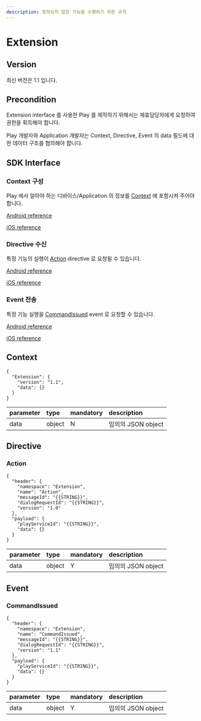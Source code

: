 ```yaml
---
description: 정의되지 않은 기능을 수행하기 위한 규격
---
```


# Extension

## Version

최신 버전은 1.1 입니다.

## Precondition

Extension interface 를 사용한 Play 를 제작하기 위해서는 제휴담당자에게 요청하여 권한을 획득해야 합니다.

Play 개발자와 Application 개발자는 Context, Directive, Event 의 data 필드에 대한 데이터 구조를 협의해야 합니다.

## SDK Interface

### Context 구성

Play 에서 알아야 하는 디바이스/Application 의 정보를 [Context](extension.md#context) 에 포함시켜 주어야 합니다.

[Android reference](https://github.com/nugu-developers/nugu-android/blob/master/nugu-agent/src/main/java/com/skt/nugu/sdk/agent/extension/ExtensionAgentInterface.kt#L42)

[iOS reference](https://github.com/nugu-developers/nugu-ios/blob/master/NuguAgents/Sources/CapabilityAgents/Extension/ExtensionAgentDelegate.swift#L35)

### Directive 수신

특정 기능의 실행이 [Action](extension.md#action) directive 로 요청될 수 있습니다.

[Android reference](https://github.com/nugu-developers/nugu-android/blob/master/nugu-agent/src/main/java/com/skt/nugu/sdk/agent/extension/ExtensionAgentInterface.kt#L36)

[iOS reference](https://github.com/nugu-developers/nugu-ios/blob/master/NuguAgents/Sources/CapabilityAgents/Extension/ExtensionAgentDelegate.swift#L44)

### Event 전송

특정 기능 실행을 [CommandIssued](extension.md#commandissued) event 로 요청할 수 있습니다.

[Android reference](https://github.com/nugu-developers/nugu-android/blob/master/nugu-agent/src/main/java/com/skt/nugu/sdk/agent/extension/ExtensionAgentInterface.kt#L69)

[iOS reference](https://github.com/nugu-developers/nugu-ios/blob/master/NuguAgents/Sources/CapabilityAgents/Extension/ExtensionAgentProtocol.swift#L39)

## Context

```text
{
  "Extension": {
    "version": "1.1",
    "data": {}
  }
}
```

| parameter | type | mandatory | description |
| :--- | :--- | :--- | :--- |
| data | object | N | 임의의 JSON object |

## Directive

### Action

```text
{
  "header": {
    "namespace": "Extension",
    "name": "Action",
    "messageId": "{{STRING}}",
    "dialogRequestId": "{{STRING}}",
    "version": "1.0"
  },
  "payload": {
    "playServiceId": "{{STRING}}",
    "data": {}
  }
}
```

| parameter | type | mandatory | description |
| :--- | :--- | :--- | :--- |
| data | object | Y | 임의의 JSON object |

## Event

### CommandIssued

```text
{
  "header": {
    "namespace": "Extension",
    "name": "CommandIssued",
    "messageId": "{{STRING}}",
    "dialogRequestId": "{{STRING}}",
    "version": "1.1"
  },
  "payload": {
    "playServiceId": "{{STRING}}",
    "data": {}
  }
}
```

| parameter | type | mandatory | description |
| :--- | :--- | :--- | :--- |
| data | object | Y | 임의의 JSON object |

